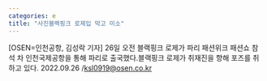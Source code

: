 ```yaml
---
categories: e
title: "사진블랙핑크 로제입 막고 미소"
---
```

[OSEN=인천공항, 김성락 기자] 26일 오전 블랙핑크 로제가 파리 패션위크 패션쇼 참석 차 인천국제공항을 통해 파리로 출국했다.블랙핑크 로제가 취재진을 향해 포즈를 취하고 있다. 2022.09.26 /ksl0919@osen.co.kr